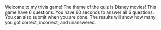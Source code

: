 Welcome to my trivia game! The theme of the quiz is Disney movies! This game have 6 questions. You have 60 seconds to answer all 6 questions. You can also submit when you are done. The results will show how many you got correct, incorrect, and unanswered.